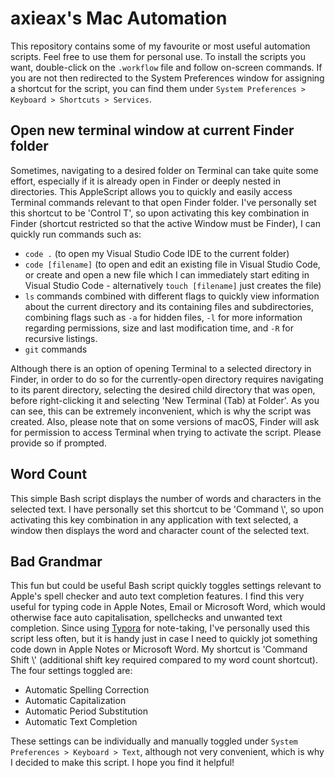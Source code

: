 # axieax's Mac Automation
This repository contains some of my favourite or most useful automation scripts. Feel free to use them for personal use. To install the scripts you want, double-click on the `.workflow` file and follow on-screen commands. If you are not then redirected to the System Preferences window for assigning a shortcut for the script, you can find them under `System Preferences > Keyboard > Shortcuts > Services`.

## Open new terminal window at current Finder folder
Sometimes, navigating to a desired folder on Terminal can take quite some effort, especially if it is already open in Finder or deeply nested in directories. This AppleScript allows you to quickly and easily access Terminal commands relevant to that open Finder folder. I've personally set this shortcut to be 'Control T', so upon activating this key combination in Finder (shortcut restricted so that the active Window must be Finder), I can quickly run commands such as:
- `code .` (to open my Visual Studio Code IDE to the current folder)
- `code [filename]` (to open and edit an existing file in Visual Studio Code, or create and open a new file which I can immediately start editing in Visual Studio Code - alternatively `touch [filename]` just creates the file)
- `ls` commands combined with different flags to quickly view information about the current directory and its containing files and subdirectories, combining flags such as `-a` for hidden files, `-l` for more information regarding permissions, size and last modification time, and `-R` for recursive listings. 
- `git` commands

Although there is an option of opening Terminal to a selected directory in Finder, in order to do so for the currently-open directory requires navigating to its parent directory, selecting the desired child directory that was open, before right-clicking it and selecting 'New Terminal (Tab) at Folder'. As you can see, this can be extremely inconvenient, which is why the script was created. Also, please note that on some versions of macOS, Finder will ask for permission to access Terminal when trying to activate the script. Please provide so if prompted.

## Word Count
This simple Bash script displays the number of words and characters in the selected text. I have personally set this shortcut to be 'Command \\', so upon activating this key combination in any application with text selected, a window then displays the word and character count of the selected text. 

## Bad Grandmar
This fun but could be useful Bash script quickly toggles settings relevant to Apple's spell checker and auto text completion features. I find this very useful for typing code in Apple Notes, Email or Microsoft Word, which would otherwise face auto capitalisation, spellchecks and unwanted text completion. Since using [Typora](https://typora.io/) for note-taking, I've personally used this script less often, but it is handy just in case I need to quickly jot something code down in Apple Notes or Microsoft Word. My shortcut is 'Command Shift \\' (additional shift key required compared to my word count shortcut). The four settings toggled are:
- Automatic Spelling Correction
- Automatic Capitalization
- Automatic Period Substitution
- Automatic Text Completion

These settings can be individually and manually toggled under `System Preferences > Keyboard > Text`, although not very convenient, which is why I decided to make this script. I hope you find it helpful!
